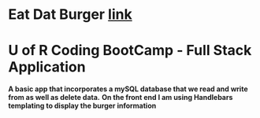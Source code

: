 # Eat Dat Burger [link](https://burgerize-scz.herokuapp.com/)
# U of R Coding BootCamp - Full Stack Application
**A basic app that incorporates a mySQL database that we read and write from as well as delete data.**
**On the front end I am using Handlebars templating to display the burger information**


